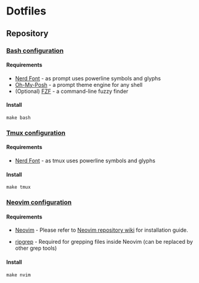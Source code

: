 # Dotfiles

## Repository

### [Bash configuration](bash)

#### Requirements
- [Nerd Font](https://www.nerdfonts.com/) - as prompt uses powerline symbols and glyphs 
- [Oh-My-Posh](https://ohmyposh.dev/) - a prompt theme engine for any shell
- (Optional) [FZF](https://github.com/junegunn/fzf) - a command-line fuzzy finder 

#### Install
```
make bash
```

### [Tmux configuration](tmux)

#### Requirements
- [Nerd Font](https://www.nerdfonts.com/) - as tmux uses powerline symbols and glyphs

#### Install
```
make tmux
```

### [Neovim configuration](nvim)

#### Requirements
- [Neovim](https://github.com/neovim/neovim) - Please refer to [Neovim repository wiki](https://github.com/neovim/neovim/wiki/Installing-Neovim) for installation guide.

- [ripgrep](https://github.com/BurntSushi/ripgrep) - Required for grepping files inside Neovim (can be replaced by other grep tools)

#### Install
```
make nvim
```
